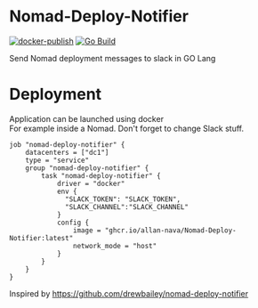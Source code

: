 # Nomad-Deploy-Notifier
[![docker-publish](https://github.com/Allan-Nava/Nomad-Deploy-Notifier/actions/workflows/docker-publish.yml/badge.svg)](https://github.com/Allan-Nava/Nomad-Deploy-Notifier/actions/workflows/docker-publish.yml) [![Go Build](https://github.com/Allan-Nava/Nomad-Deploy-Notifier/actions/workflows/go-build.yml/badge.svg)](https://github.com/Allan-Nava/Nomad-Deploy-Notifier/actions/workflows/go-build.yml)

Send Nomad deployment messages to slack in GO Lang

# Deployment

Application can be launched using docker  
For example inside a Nomad. Don't forget to change Slack stuff.

```hcl
job "nomad-deploy-notifier" {
    datacenters = ["dc1"]
    type = "service"
    group "nomad-deploy-notifier" {
        task "nomad-deploy-notifier" {
            driver = "docker"
            env {
              "SLACK_TOKEN": "SLACK_TOKEN",
              "SLACK_CHANNEL":"SLACK_CHANNEL"
            }
            config {
                image = "ghcr.io/allan-nava/Nomad-Deploy-Notifier:latest"
                network_mode = "host"
            }
        }
    }
}
```



Inspired by https://github.com/drewbailey/nomad-deploy-notifier


